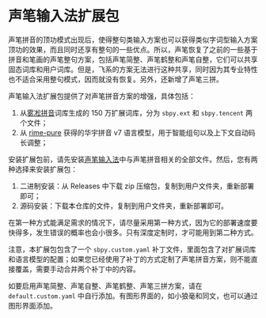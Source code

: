 # 声笔输入法扩展包

声笔拼音的顶功模式出现后，使得整句类输入方案也可以获得类似字词型输入方案顶功的效果，而且同时还享有整句的一些优点。所以，声笔恢复了之前的一些基于拼音和笔画的声笔整句方案，包括声笔简整、声笔鹤整和声笔自整，它们可以共享固态词库和用户词库。但是，飞系的方案无法进行这种共享，同时因为其专业特性也不适合采用整句模式，因而就没有恢复。另外，还新增了声笔三拼。

声笔输入法扩展包提供了对声笔拼音方案的增强，具体包括：

1. 从[雾凇拼音](https://github.com/iDvel/rime-ice)词库生成的 150 万扩展词库，分为 `sbpy.ext` 和 `sbpy.tencent` 两个文件；
2. 从 [rime-pure](https://github.com/SivanLaai/rime-pure) 获得的华宇拼音 v7 语言模型，用于智能组句以及上下文自动码长调整；

安装扩展包前，请先安装[声笔输入法](https://github.com/sbsrf/sbsrf/releases)中与声笔拼音相关的全部文件。然后，您有两种选择来安装扩展包：

1. 二进制安装：从 Releases 中下载 zip 压缩包，复制到用户文件夹，重新部署即可；
2. 源码安装：下载本仓库的文件，复制到用户文件夹，重新部署即可。

在第一种方式能满足需求的情况下，请尽量采用第一种方式，因为它的部署速度要快得多，发生错误的概率也会小很多。只有深度定制时，才可能用到第二种方式。

注意，本扩展包包含了一个 `sbpy.custom.yaml` 补丁文件，里面包含了对扩展词库和语言模型的配置；如果您已经使用了补丁的方式定制了声笔拼音方案，则不能直接覆盖，需要手动合并两个补丁中的内容。

如要启用声笔简整、声笔自整、声笔鹤整、声笔三拼方案，请在 `default.custom.yaml` 中自行添加。有图形界面的，如小狼毫和同文，也可以通过图形界面添加。
